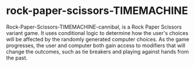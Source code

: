 # rock-paper-scissors-TIMEMACHINE

Rock-Paper-Scissors-TIMEMACHINE-cannibal, is a Rock Paper Scissors variant game. It uses conditional logic to determine how the user's choices will be affected by the randomly generated computer choices. As the game progresses, the user and computer both gain access to modifiers that will change the outcomes, such as tie breakers and playing against hands from the past. 